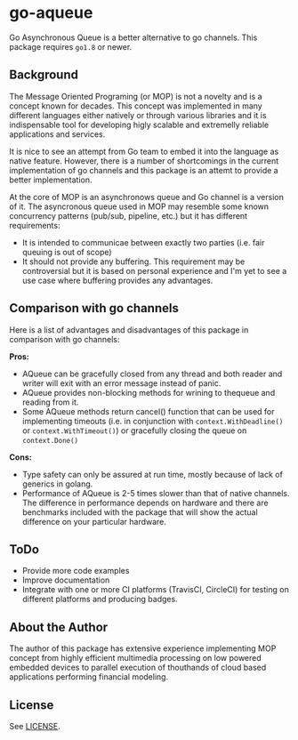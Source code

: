 # go-aqueue

Go Asynchronous Queue is a better alternative to go channels. This package
requires `go1.8` or newer.

## Background

The Message Oriented Programing (or MOP) is not a novelty and is a concept
known for decades. This concept was implemented in many different languages
either natively or through various libraries and it is indispensable tool for
developing higly scalable and extremelly reliable applications and services.

It is nice to see an attempt from Go team to embed it into the language as
native feature. However, there is a number of shortcomings in the current
implementation of go channels and this package is an attemt to provide a
better implementation.

At the core of MOP is an asynchronows queue and Go channel is a version of
it. The asyncronous queue used in MOP may resemble some known concurrency
patterns (pub/sub, pipeline, etc.) but it has different requirements:

- It is intended to communicae between exactly two parties (i.e. fair queuing
  is out of scope)
- It should not provide any buffering. This requirement may be controversial
  but it is based on personal experience and I'm yet to see a use case where
  buffering provides any advantages.

## Comparison with go channels

Here is a list of advantages and disadvantages of this package in comparison
with go channels:

**Pros:**

- AQueue can be gracefully closed from any thread and both reader and
  writer will exit with an error message instead of panic.
- AQueue provides non-blocking methods for wrining to thequeue and reading
  from it.
- Some AQueue methods return cancel() function that can be used for
  implementing timeouts (i.e. in conjunction with `context.WithDeadline()`
  or `context.WithTimeout()`) or gracefully closing the queue on
  `context.Done()`

**Cons:**

- Type safety can only be assured at run time, mostly because of lack of
  generics in golang.
- Performance of AQueue is 2-5 times slower than that of native channels.
  The difference in performance depends on hardware and there are benchmarks
  included with the package that will show the actual difference on your
  particular hardware.

## ToDo

- Provide more code examples
- Improve documentation
- Integrate with one or more CI platforms (TravisCI, CircleCI) for testing
  on different platforms and producing badges.

## About the Author

The author of this package has extensive experience implementing MOP concept
from highly efficient multimedia processing on low powered embedded devices
to parallel execution of thouthands of cloud based applications performing
financial modeling.

## License

See [LICENSE](LICENSE).
